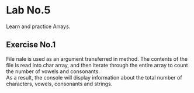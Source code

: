 # Lab No.5
Learn and practice Arrays.

## Exercise No.1
File nale is used as an argument transferred in method. The contents of the file is read into char array, and then iterate through the entire array to count the number of vowels and consonants.<br/>
As a result, the console will display information about the total number of characters, vowels, consonants and strings.
